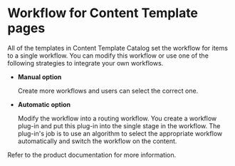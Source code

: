 # Workflow for Content Template pages

All of the templates in Content Template Catalog set the workflow for items to a single workflow. You can modify this workflow or use one of the following strategies to integrate your own workflows.

-   **Manual option**

    Create more workflows and users can select the correct one.

-   **Automatic option**

    Modify the workflow into a routing workflow. You create a workflow plug-in and put this plug-in into the single stage in the workflow. The plug-in's job is to use an algorithm to select the appropriate workflow automatically and switch the workflow on the content.


Refer to the product documentation for more information.


